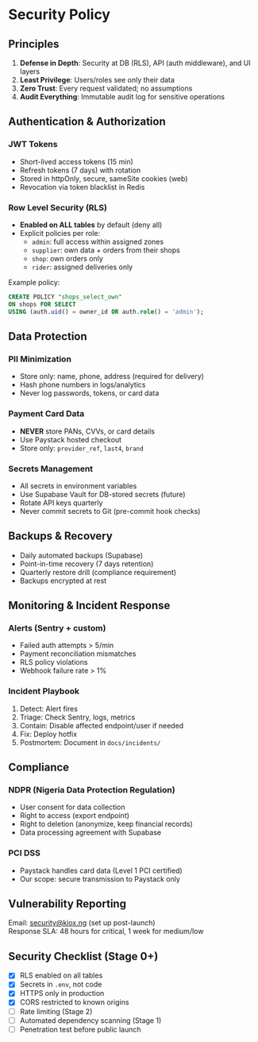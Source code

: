 # Security Policy

## Principles

1. **Defense in Depth**: Security at DB (RLS), API (auth middleware), and UI layers
2. **Least Privilege**: Users/roles see only their data
3. **Zero Trust**: Every request validated; no assumptions
4. **Audit Everything**: Immutable audit log for sensitive operations

## Authentication & Authorization

### JWT Tokens
- Short-lived access tokens (15 min)
- Refresh tokens (7 days) with rotation
- Stored in httpOnly, secure, sameSite cookies (web)
- Revocation via token blacklist in Redis

### Row Level Security (RLS)
- **Enabled on ALL tables** by default (deny all)
- Explicit policies per role:
  - `admin`: full access within assigned zones
  - `supplier`: own data + orders from their shops
  - `shop`: own orders only
  - `rider`: assigned deliveries only

Example policy:
```sql
CREATE POLICY "shops_select_own"
ON shops FOR SELECT
USING (auth.uid() = owner_id OR auth.role() = 'admin');
```

## Data Protection

### PII Minimization
- Store only: name, phone, address (required for delivery)
- Hash phone numbers in logs/analytics
- Never log passwords, tokens, or card data

### Payment Card Data
- **NEVER** store PANs, CVVs, or card details
- Use Paystack hosted checkout
- Store only: `provider_ref`, `last4`, `brand`

### Secrets Management
- All secrets in environment variables
- Use Supabase Vault for DB-stored secrets (future)
- Rotate API keys quarterly
- Never commit secrets to Git (pre-commit hook checks)

## Backups & Recovery

- Daily automated backups (Supabase)
- Point-in-time recovery (7 days retention)
- Quarterly restore drill (compliance requirement)
- Backups encrypted at rest

## Monitoring & Incident Response

### Alerts (Sentry + custom)
- Failed auth attempts > 5/min
- Payment reconciliation mismatches
- RLS policy violations
- Webhook failure rate > 1%

### Incident Playbook
1. Detect: Alert fires
2. Triage: Check Sentry, logs, metrics
3. Contain: Disable affected endpoint/user if needed
4. Fix: Deploy hotfix
5. Postmortem: Document in `docs/incidents/`

## Compliance

### NDPR (Nigeria Data Protection Regulation)
- User consent for data collection
- Right to access (export endpoint)
- Right to deletion (anonymize, keep financial records)
- Data processing agreement with Supabase

### PCI DSS
- Paystack handles card data (Level 1 PCI certified)
- Our scope: secure transmission to Paystack only

## Vulnerability Reporting

Email: security@kiox.ng (set up post-launch)  
Response SLA: 48 hours for critical, 1 week for medium/low

## Security Checklist (Stage 0+)

- [x] RLS enabled on all tables
- [x] Secrets in `.env`, not code
- [x] HTTPS only in production
- [x] CORS restricted to known origins
- [ ] Rate limiting (Stage 2)
- [ ] Automated dependency scanning (Stage 1)
- [ ] Penetration test before public launch
